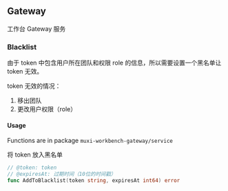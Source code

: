 ## Gateway

工作台 Gateway 服务

### Blacklist

由于 token 中包含用户所在团队和权限 role 的信息，所以需要设置一个黑名单让 token 无效。

token 无效的情况：
1. 移出团队
2. 更改用户权限（role）

#### Usage

Functions are in package `muxi-workbench-gateway/service`

将 token 放入黑名单

```go
// @token: token
// @expiresAt: 过期时间（10位的时间戳）
func AddToBlacklist(token string, expiresAt int64) error
```
